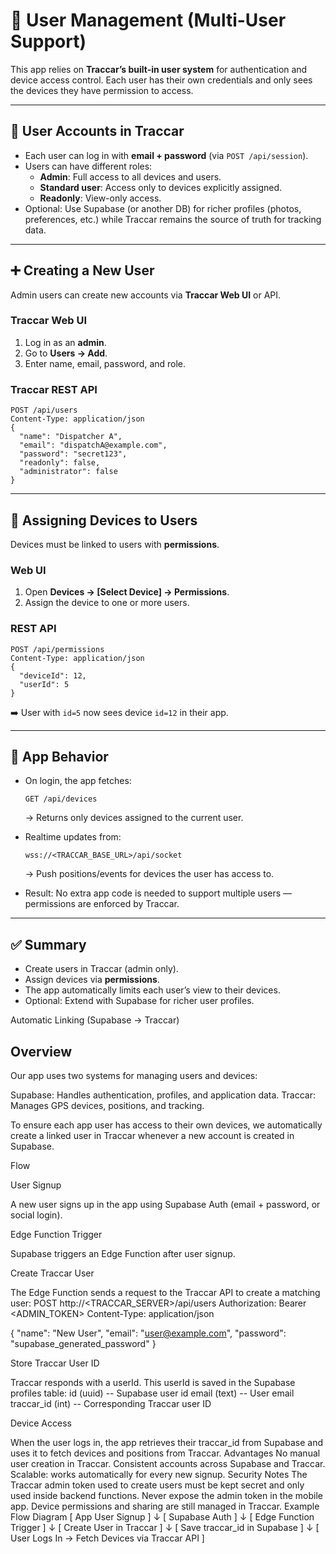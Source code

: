# 👥 User Management (Multi-User Support)

This app relies on **Traccar’s built-in user system** for authentication and device access control. Each user has their own credentials and only sees the devices they have permission to access.

---

## 🔑 User Accounts in Traccar
- Each user can log in with **email + password** (via `POST /api/session`).
- Users can have different roles:
  - **Admin**: Full access to all devices and users.
  - **Standard user**: Access only to devices explicitly assigned.
  - **Readonly**: View-only access.
- Optional: Use Supabase (or another DB) for richer profiles (photos, preferences, etc.) while Traccar remains the source of truth for tracking data.

---

## ➕ Creating a New User
Admin users can create new accounts via **Traccar Web UI** or API.

### Traccar Web UI
1. Log in as an **admin**.
2. Go to **Users → Add**.
3. Enter name, email, password, and role.

### Traccar REST API
```http
POST /api/users
Content-Type: application/json
{
  "name": "Dispatcher A",
  "email": "dispatchA@example.com",
  "password": "secret123",
  "readonly": false,
  "administrator": false
}
```

---

## 📱 Assigning Devices to Users
Devices must be linked to users with **permissions**.

### Web UI
1. Open **Devices → [Select Device] → Permissions**.
2. Assign the device to one or more users.

### REST API
```http
POST /api/permissions
Content-Type: application/json
{
  "deviceId": 12,
  "userId": 5
}
```
➡️ User with `id=5` now sees device `id=12` in their app.

---

## 📲 App Behavior
- On login, the app fetches:
  ```http
  GET /api/devices
  ```
  → Returns only devices assigned to the current user.

- Realtime updates from:
  ```http
  wss://<TRACCAR_BASE_URL>/api/socket
  ```
  → Push positions/events for devices the user has access to.

- Result: No extra app code is needed to support multiple users — permissions are enforced by Traccar.

---

## ✅ Summary
- Create users in Traccar (admin only).
- Assign devices via **permissions**.
- The app automatically limits each user’s view to their devices.
- Optional: Extend with Supabase for richer user profiles.

Automatic Linking (Supabase → Traccar)

## Overview

Our app uses two systems for managing users and devices:

Supabase: Handles authentication, profiles, and application data.
Traccar: Manages GPS devices, positions, and tracking.

To ensure each app user has access to their own devices, we automatically create a linked user in Traccar whenever a new account is created in Supabase.

Flow

User Signup

A new user signs up in the app using Supabase Auth (email + password, or social login).

Edge Function Trigger

Supabase triggers an Edge Function after user signup.

Create Traccar User

The Edge Function sends a request to the Traccar API to create a matching user:
POST http://<TRACCAR_SERVER>/api/users
Authorization: Bearer <ADMIN_TOKEN>
Content-Type: application/json

{
  "name": "New User",
  "email": "user@example.com",
  "password": "supabase_generated_password"
}


Store Traccar User ID

Traccar responds with a userId.
This userId is saved in the Supabase profiles table:
id (uuid)        -- Supabase user id
email (text)     -- User email
traccar_id (int) -- Corresponding Traccar user ID


Device Access

When the user logs in, the app retrieves their traccar_id from Supabase and uses it to fetch devices and positions from Traccar.
Advantages
No manual user creation in Traccar.
Consistent accounts across Supabase and Traccar.
Scalable: works automatically for every new signup.
Security Notes
The Traccar admin token used to create users must be kept secret and only used inside backend functions.
Never expose the admin token in the mobile app.
Device permissions and sharing are still managed in Traccar.
Example Flow Diagram
[ App User Signup ]
        ↓
 [ Supabase Auth ]
        ↓
[ Edge Function Trigger ]
        ↓
 [ Create User in Traccar ]
        ↓
[ Save traccar_id in Supabase ]
        ↓
[ User Logs In → Fetch Devices via Traccar API ]
